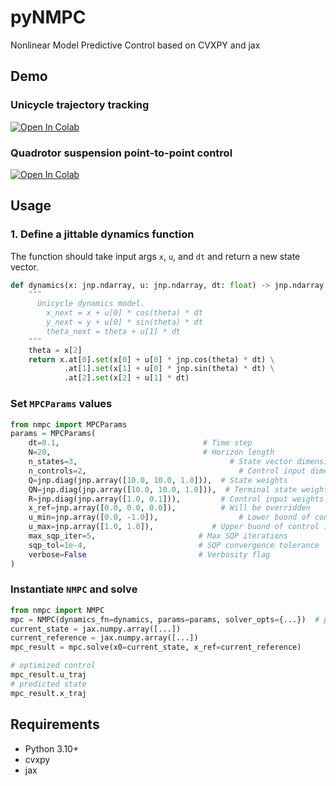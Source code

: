 # pyNMPC
Nonlinear Model Predictive Control based on CVXPY and jax

## Demo
### Unicycle trajectory tracking
[![Open In Colab](https://colab.research.google.com/assets/colab-badge.svg)](https://colab.research.google.com/github/shaoanlu/pyNMPC/blob/main/examples/demo.ipynb)

### Quadrotor suspension point-to-point control
[![Open In Colab](https://colab.research.google.com/assets/colab-badge.svg)](https://colab.research.google.com/github/shaoanlu/pyNMPC/blob/main/examples/demo_2dquadrotor_with_suspension.ipynb)

## Usage
### 1. Define a jittable dynamics function
The function should take input args `x`, `u`, and `dt` and return a new state vector.
```python
def dynamics(x: jnp.ndarray, u: jnp.ndarray, dt: float) -> jnp.ndarray:
    """
      Unicycle dynamics model.
        x_next = x + u[0] * cos(theta) * dt
        y_next = y + u[0] * sin(theta) * dt
        theta_next = theta + u[1] * dt
    """
    theta = x[2]
    return x.at[0].set(x[0] + u[0] * jnp.cos(theta) * dt) \
            .at[1].set(x[1] + u[0] * jnp.sin(theta) * dt) \
            .at[2].set(x[2] + u[1] * dt)
```

### Set `MPCParams` values
```python
from nmpc import MPCParams
params = MPCParams(
    dt=0.1,                                # Time step
    N=20,                                  # Horizon length
    n_states=3,                                  # State vector dimension
    n_controls=2,                                  # Control input dimension
    Q=jnp.diag(jnp.array([10.0, 10.0, 1.0])),  # State weights
    QN=jnp.diag(jnp.array([10.0, 10.0, 1.0])),  # Terminal state weights
    R=jnp.diag(jnp.array([1.0, 0.1])),         # Control input weights
    x_ref=jnp.array([0.0, 0.0, 0.0]),          # Will be overridden
    u_min=jnp.array([0.0, -1.0]),                  # Lower buond of control input
    u_max=jnp.array([1.0, 1.0]),             # Upper buond of control input
    max_sqp_iter=5,                       # Max SQP iterations
    sqp_tol=1e-4,                         # SQP convergence tolerance
    verbose=False                         # Verbosity flag
)
```

### Instantiate `NMPC` and solve
```python
from nmpc import NMPC
mpc = NMPC(dynamics_fn=dynamics, params=params, solver_opts={...})  # pass dynamics and parameter
current_state = jax.numpy.array([...])
current_reference = jax.numpy.array([...])
mpc_result = mpc.solve(x0=current_state, x_ref=current_reference)

# optimized control
mpc_result.u_traj
# predicted state
mpc_result.x_traj
```

## Requirements
- Python 3.10+
- cvxpy
- jax
